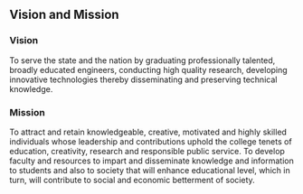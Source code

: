 <div align="left" class="contentDiv">
<h2>Vision and Mission</h2>
<h3>Vision</h3>
<p>To serve the state and the nation by graduating professionally talented, broadly educated engineers, conducting high quality research, developing innovative technologies thereby disseminating and preserving technical knowledge.</p>
<h3>Mission</h3>
<p>To attract and retain knowledgeable, creative, motivated and highly skilled individuals whose leadership and contributions uphold the college tenets of education, creativity, research and responsible public service. To develop faculty and resources to impart and disseminate knowledge and information to students and also to society that will enhance educational level, which in turn, will contribute to social and economic betterment of society. </p>
</div>
